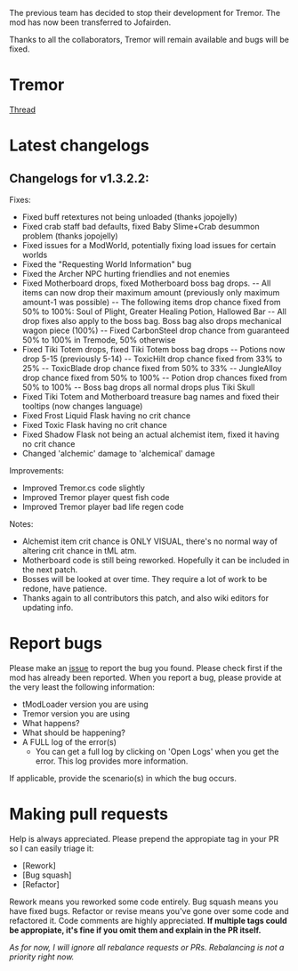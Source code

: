 The previous team has decided to stop their development for Tremor. The mod has now been transferred to Jofairden.

Thanks to all the collaborators, Tremor will remain available and bugs will be fixed.


# Tremor
[Thread](https://forums.terraria.org/index.php?threads/tremor-remastered.28695/)

# Latest changelogs

## Changelogs for v1.3.2.2:

Fixes:
 - Fixed buff retextures not being unloaded (thanks jopojelly)
 - Fixed crab staff bad defaults, fixed Baby Slime+Crab desummon problem (thanks jopojelly)
 - Fixed issues for a ModWorld, potentially fixing load issues for certain worlds
 - Fixed the "Requesting World Information" bug
 - Fixed the Archer NPC hurting friendlies and not enemies
 - Fixed Motherboard drops, fixed Motherboard boss bag drops.
 -- All items can now drop their maximum amount (previously only maximum amount-1 was possible)
 -- The following items drop chance fixed from 50% to 100%: Soul of Plight, Greater Healing Potion, Hallowed Bar
 -- All drop fixes also apply to the boss bag. Boss bag also drops mechanical wagon piece (100%)
 -- Fixed CarbonSteel drop chance from guaranteed 50% to 100% in Tremode, 50% otherwise
 - Fixed Tiki Totem drops, fixed Tiki Totem boss bag drops
 -- Potions now drop 5-15 (previously 5-14)
 -- ToxicHilt drop chance fixed from 33% to 25%
 -- ToxicBlade drop chance fixed from 50% to 33%
 -- JungleAlloy drop chance fixed from 50% to 100%
 -- Potion drop chances fixed from 50% to 100%
 -- Boss bag drops all normal drops plus Tiki Skull
 - Fixed Tiki Totem and Motherboard treasure bag names and fixed their tooltips (now changes language)
 - Fixed Frost Liquid Flask having no crit chance
 - Fixed Toxic Flask having no crit chance
 - Fixed Shadow Flask not being an actual alchemist item, fixed it having no crit chance
 - Changed 'alchemic' damage to 'alchemical' damage

 Improvements:
 - Improved Tremor.cs code slightly
 - Improved Tremor player quest fish code
 - Improved Tremor player bad life regen code

 Notes:
 - Alchemist item crit chance is ONLY VISUAL, there's no normal way of altering crit chance in tML atm.
 - Motherboard code is still being reworked. Hopefully it can be included in the next patch.
 - Bosses will be looked at over time. They require a lot of work to be redone, have patience.
 - Thanks again to all contributors this patch, and also wiki editors for updating info.

# Report bugs
Please make an [issue](https://github.com/Jofairden/Tremor/issues) to report the bug you found. Please check first if the mod has already been reported.
When you report a bug, please provide at the very least the following information:
* tModLoader version you are using
* Tremor version you are using
* What happens?
* What should be happening?
* A FULL log of the error(s)
  * You can get a full log by clicking on 'Open Logs' when you get the error. This log provides more information. 

If applicable, provide the scenario(s) in which the bug occurs.

# Making pull requests
Help is always appreciated. Please prepend the appropiate tag in your PR so I can easily triage it:
* [Rework]
* [Bug squash]
* [Refactor]

Rework means you reworked some code entirely. Bug squash means you have fixed bugs. Refactor or revise means you've gone over some code and refactored it. Code comments are highly appreciated.
**If multiple tags could be appropiate, it's fine if you omit them and explain in the PR itself.**

_As for now, I will ignore all rebalance requests or PRs. Rebalancing is not a priority right now._
